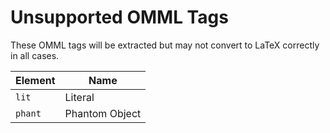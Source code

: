 # Unsupported OMML Tags
These OMML tags will be extracted but may not convert to LaTeX correctly in all cases.

| Element  | Name               |
|----------|--------------------|
| `lit`    | Literal            |
| `phant`  | Phantom Object     |
